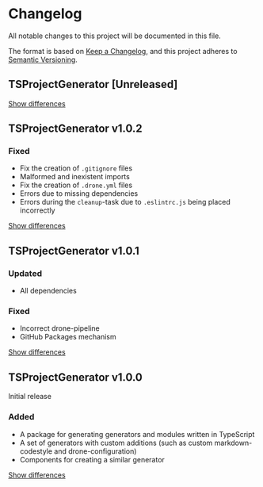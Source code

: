 # Changelog
All notable changes to this project will be documented in this file.

The format is based on [Keep a Changelog](https://keepachangelog.com/en/1.0.0/),
and this project adheres to [Semantic Versioning](https://semver.org/spec/v2.0.0.html).

## TSProjectGenerator [Unreleased]

[Show differences](https://github.com/manuth/TSProjectGenerator/compare/v1.0.2...dev)

## TSProjectGenerator v1.0.2
### Fixed
  - Fix the creation of `.gitignore` files
  - Malformed and inexistent imports
  - Fix the creation of `.drone.yml` files
  - Errors due to missing dependencies
  - Errors during the `cleanup`-task due to `.eslintrc.js` being placed incorrectly

[Show differences](https://github.com/manuth/TSProjectGenerator/compare/v1.0.1...v1.0.2)

## TSProjectGenerator v1.0.1
### Updated
  - All dependencies

### Fixed
  - Incorrect drone-pipeline
  - GitHub Packages mechanism

[Show differences](https://github.com/manuth/TSProjectGenerator/compare/v1.0.0...v1.0.1)

## TSProjectGenerator v1.0.0
Initial release

### Added
  - A package for generating generators and modules written in TypeScript
  - A set of generators with custom additions (such as custom markdown-codestyle and drone-configuration)
  - Components for creating a similar generator

[Show differences](https://github.com/manuth/TSProjectGenerator/compare/generator-ts-genmerator-v1.4.7...v1.0.0)
